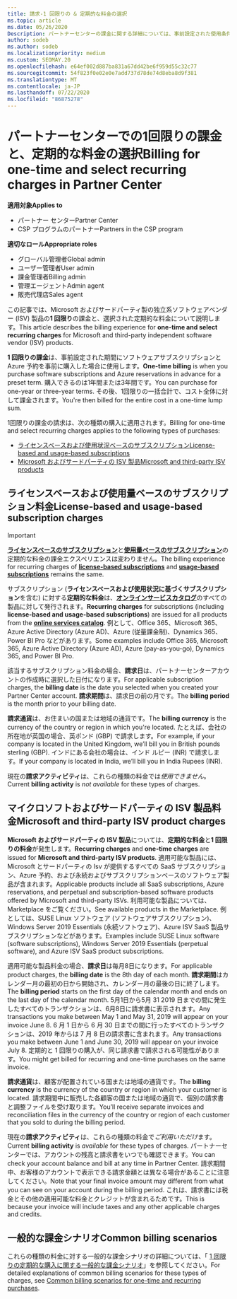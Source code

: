 ```yaml
---
title: 請求-1 回限りの & 定期的な料金の選択
ms.topic: article
ms.date: 05/26/2020
Description: パートナーセンターの課金に関する詳細については、事前設定された使用条件と、選択のための課金に対する課金について事前に説明します。
author: sodeb
ms.author: sodeb
ms.localizationpriority: medium
ms.custom: SEOMAY.20
ms.openlocfilehash: e64ef002d887ba831a67dd42be6f959d55c32c77
ms.sourcegitcommit: 54f823f0e02e0e7add737d78de74d8eba8d9f381
ms.translationtype: MT
ms.contentlocale: ja-JP
ms.lasthandoff: 07/22/2020
ms.locfileid: "86875278"
---
```

# <a name="billing-for-one-time-and-select-recurring-charges-in-partner-center"></a><span data-ttu-id="9f99c-103">パートナーセンターでの1回限りの課金と、定期的な料金の選択</span><span class="sxs-lookup"><span data-stu-id="9f99c-103">Billing for one-time and select recurring charges in Partner Center</span></span>

<span data-ttu-id="9f99c-104">**適用対象**</span><span class="sxs-lookup"><span data-stu-id="9f99c-104">**Applies to**</span></span>
- <span data-ttu-id="9f99c-105">パートナー センター</span><span class="sxs-lookup"><span data-stu-id="9f99c-105">Partner Center</span></span>
- <span data-ttu-id="9f99c-106">CSP プログラムのパートナー</span><span class="sxs-lookup"><span data-stu-id="9f99c-106">Partners in the CSP program</span></span>

<span data-ttu-id="9f99c-107">**適切なロール**</span><span class="sxs-lookup"><span data-stu-id="9f99c-107">**Appropriate roles**</span></span>
- <span data-ttu-id="9f99c-108">グローバル管理者</span><span class="sxs-lookup"><span data-stu-id="9f99c-108">Global admin</span></span>
- <span data-ttu-id="9f99c-109">ユーザー管理者</span><span class="sxs-lookup"><span data-stu-id="9f99c-109">User admin</span></span>
- <span data-ttu-id="9f99c-110">課金管理者</span><span class="sxs-lookup"><span data-stu-id="9f99c-110">Billing admin</span></span>
- <span data-ttu-id="9f99c-111">管理エージェント</span><span class="sxs-lookup"><span data-stu-id="9f99c-111">Admin agent</span></span>
- <span data-ttu-id="9f99c-112">販売代理店</span><span class="sxs-lookup"><span data-stu-id="9f99c-112">Sales agent</span></span>

<span data-ttu-id="9f99c-113">この記事では、Microsoft およびサードパーティ製の独立系ソフトウェアベンダー (ISV) 製品の**1 回限り**の課金と、選択された定期的な料金について説明します。</span><span class="sxs-lookup"><span data-stu-id="9f99c-113">This article describes the billing experience for **one-time and select recurring charges** for Microsoft and third-party independent software vendor (ISV) products.</span></span> 

<span data-ttu-id="9f99c-114">**1 回限りの課金**は、事前設定された期間にソフトウェアサブスクリプションと Azure 予約を事前に購入した場合に使用します。</span><span class="sxs-lookup"><span data-stu-id="9f99c-114">**One-time billing** is when you purchase software subscriptions and Azure reservations in advance for a preset term.</span></span> <span data-ttu-id="9f99c-115">購入できるのは1年間または3年間です。</span><span class="sxs-lookup"><span data-stu-id="9f99c-115">You can purchase for one-year or three-year terms.</span></span> <span data-ttu-id="9f99c-116">その後、1回限りの一括合計で、コスト全体に対して課金されます。</span><span class="sxs-lookup"><span data-stu-id="9f99c-116">You're then billed for the entire cost in a one-time lump sum.</span></span>

<span data-ttu-id="9f99c-117">1回限りの課金の請求は、次の種類の購入に適用されます。</span><span class="sxs-lookup"><span data-stu-id="9f99c-117">Billing for one-time and select recurring charges applies to the following types of purchases:</span></span>

- [<span data-ttu-id="9f99c-118">ライセンスベースおよび使用状況ベースのサブスクリプション</span><span class="sxs-lookup"><span data-stu-id="9f99c-118">License-based and usage-based subscriptions</span></span>](#license-based-and-usage-based-subscription-charges)
- [<span data-ttu-id="9f99c-119">Microsoft およびサードパーティの ISV 製品</span><span class="sxs-lookup"><span data-stu-id="9f99c-119">Microsoft and third-party ISV products</span></span>](#microsoft-and-third-party-isv-product-charges)

## <a name="license-based-and-usage-based-subscription-charges"></a><span data-ttu-id="9f99c-120">ライセンスベースおよび使用量ベースのサブスクリプション料金</span><span class="sxs-lookup"><span data-stu-id="9f99c-120">License-based and usage-based subscription charges</span></span>

> [!IMPORTANT]
> <span data-ttu-id="9f99c-121">[**ライセンスベースのサブスクリプション**](license-based-billing.md)と[**使用量ベースのサブスクリプション**](usage-based-billing.md)の定期的な料金の課金エクスペリエンスは変わりません。</span><span class="sxs-lookup"><span data-stu-id="9f99c-121">The billing experience for recurring charges of [**license-based subscriptions**](license-based-billing.md) and [**usage-based subscriptions**](usage-based-billing.md) remains the same.</span></span>

<span data-ttu-id="9f99c-122">サブスクリプション (**ライセンスベースおよび使用状況に基づくサブスクリプション**を含む) に対する**定期的な料金**は、[**オンラインサービスカタログ**](https://partner.microsoft.com/commerce/preferredoffers/list)のすべての製品に対して発行されます。</span><span class="sxs-lookup"><span data-stu-id="9f99c-122">**Recurring charges** for subscriptions (including **license-based and usage-based subscriptions**) are issued for all products from the [**online services catalog**](https://partner.microsoft.com/commerce/preferredoffers/list).</span></span> <span data-ttu-id="9f99c-123">例として、Office 365、Microsoft 365、Azure Active Directory (Azure AD)、Azure (従量課金制)、Dynamics 365、Power BI Pro などがあります。</span><span class="sxs-lookup"><span data-stu-id="9f99c-123">Some examples include Office 365, Microsoft 365, Azure Active Directory (Azure AD), Azure (pay-as-you-go), Dynamics 365, and Power BI Pro.</span></span>

<span data-ttu-id="9f99c-124">該当するサブスクリプション料金の場合、**請求日**は、パートナーセンターアカウントの作成時に選択した日付になります。</span><span class="sxs-lookup"><span data-stu-id="9f99c-124">For applicable subscription charges, the **billing date** is the date you selected when you created your Partner Center account.</span></span> <span data-ttu-id="9f99c-125">**請求期間**は、請求日の前の月です。</span><span class="sxs-lookup"><span data-stu-id="9f99c-125">The **billing period** is the month prior to your billing date.</span></span>

<span data-ttu-id="9f99c-126">**請求通貨**は、お住まいの国または地域の通貨です。</span><span class="sxs-lookup"><span data-stu-id="9f99c-126">The **billing currency** is the currency of the country or region in which you're located.</span></span> <span data-ttu-id="9f99c-127">たとえば、会社の所在地が英国の場合、英ポンド (GBP) で請求します。</span><span class="sxs-lookup"><span data-stu-id="9f99c-127">For example, if your company is located in the United Kingdom, we’ll bill you in British pounds sterling (GBP).</span></span> <span data-ttu-id="9f99c-128">インドにある会社の場合は、インド ルピー (INR) で請求します。</span><span class="sxs-lookup"><span data-stu-id="9f99c-128">If your company is located in India, we’ll bill you in India Rupees (INR).</span></span>

<span data-ttu-id="9f99c-129">現在の**請求アクティビティ**は、これらの種類の料金では*使用できません*。</span><span class="sxs-lookup"><span data-stu-id="9f99c-129">Current **billing activity** is *not available* for these types of charges.</span></span>

## <a name="microsoft-and-third-party-isv-product-charges"></a><span data-ttu-id="9f99c-130">マイクロソフトおよびサードパーティの ISV 製品料金</span><span class="sxs-lookup"><span data-stu-id="9f99c-130">Microsoft and third-party ISV product charges</span></span>

<span data-ttu-id="9f99c-131">**Microsoft およびサードパーティの ISV 製品**については、**定期的な料金**と**1 回限りの料金**が発生します。</span><span class="sxs-lookup"><span data-stu-id="9f99c-131">**Recurring charges** and **one-time charges** are issued for **Microsoft and third-party ISV products**.</span></span> <span data-ttu-id="9f99c-132">適用可能な製品には、Microsoft とサードパーティの Isv が提供するすべての SaaS サブスクリプション、Azure 予約、および永続およびサブスクリプションベースのソフトウェア製品が含まれます。</span><span class="sxs-lookup"><span data-stu-id="9f99c-132">Applicable products include all SaaS subscriptions, Azure reservations, and perpetual and subscription-based software products offered by Microsoft and third-party ISVs.</span></span> <span data-ttu-id="9f99c-133">利用可能な製品については、Marketplace をご覧ください。</span><span class="sxs-lookup"><span data-stu-id="9f99c-133">See available products in the Marketplace.</span></span> <span data-ttu-id="9f99c-134">例としては、SUSE Linux ソフトウェア (ソフトウェアサブスクリプション)、Windows Server 2019 Essentials (永続ソフトウェア)、Azure ISV SaaS 製品サブスクリプションなどがあります。</span><span class="sxs-lookup"><span data-stu-id="9f99c-134">Examples include SUSE Linux software (software subscriptions), Windows Server 2019 Essentials (perpetual software), and Azure ISV SaaS product subscriptions.</span></span>

<span data-ttu-id="9f99c-135">適用可能な製品料金の場合、**請求日**は毎月8日になります。</span><span class="sxs-lookup"><span data-stu-id="9f99c-135">For applicable product charges, the **billing date** is the 8th day of each month.</span></span> <span data-ttu-id="9f99c-136">**請求期間**はカレンダー月の最初の日から開始され、カレンダー月の最後の日に終了します。</span><span class="sxs-lookup"><span data-stu-id="9f99c-136">The **billing period** starts on the first day of the calendar month and ends on the last day of the calendar month.</span></span> <span data-ttu-id="9f99c-137">5月1日から5月 31 2019 日までの間に発生したすべてのトランザクションは、6月8日に請求書に表示されます。</span><span class="sxs-lookup"><span data-stu-id="9f99c-137">Any transactions you make between May 1 and May 31, 2019 will appear on your invoice June 8.</span></span> <span data-ttu-id="9f99c-138">6 月 1 日から 6 月 30 日までの間に行ったすべてのトランザクションは、2019 年からは 7 月 8 日の請求書に含まれます。</span><span class="sxs-lookup"><span data-stu-id="9f99c-138">Any transactions you make between June 1 and June 30, 2019 will appear on your invoice July 8.</span></span> <span data-ttu-id="9f99c-139">定期的と 1 回限りの購入が、同じ請求書で請求される可能性があります。</span><span class="sxs-lookup"><span data-stu-id="9f99c-139">You might get billed for recurring and one-time purchases on the same invoice.</span></span>

<span data-ttu-id="9f99c-140">**請求通貨**は、顧客が配置されている国または地域の通貨です。</span><span class="sxs-lookup"><span data-stu-id="9f99c-140">The **billing currency** is the currency of the country or region in which your customer is located.</span></span> <span data-ttu-id="9f99c-141">請求期間中に販売した各顧客の国または地域の通貨で、個別の請求書と調整ファイルを受け取ります。</span><span class="sxs-lookup"><span data-stu-id="9f99c-141">You’ll receive separate invoices and reconciliation files in the currency of the country or region of each customer that you sold to during the billing period.</span></span>

<span data-ttu-id="9f99c-142">現在の**請求アクティビティ**は、これらの種類の料金で*ご利用いただけ*ます。</span><span class="sxs-lookup"><span data-stu-id="9f99c-142">Current **billing activity** is *available* for these types of charges.</span></span> <span data-ttu-id="9f99c-143">パートナーセンターでは、アカウントの残高と請求書をいつでも確認できます。</span><span class="sxs-lookup"><span data-stu-id="9f99c-143">You can check your account balance and bill at any time in Partner Center.</span></span> <span data-ttu-id="9f99c-144">請求期間中、お客様のアカウントで表示できる請求金額とは異なる場合があることに注意してください。</span><span class="sxs-lookup"><span data-stu-id="9f99c-144">Note that your final invoice amount may different from what you can see on your account during the billing period.</span></span> <span data-ttu-id="9f99c-145">これは、請求書には税金とその他の適用可能な料金とクレジットが含まれるためです。</span><span class="sxs-lookup"><span data-stu-id="9f99c-145">This is because your invoice will include taxes and any other applicable charges and credits.</span></span>

## <a name="common-billing-scenarios"></a><span data-ttu-id="9f99c-146">一般的な課金シナリオ</span><span class="sxs-lookup"><span data-stu-id="9f99c-146">Common billing scenarios</span></span>

<span data-ttu-id="9f99c-147">これらの種類の料金に対する一般的な課金シナリオの詳細については、「 [1 回限りの定期的な購入に関する一般的な課金シナリオ](common-billing-scenarios-onetime-recurring.md)」を参照してください。</span><span class="sxs-lookup"><span data-stu-id="9f99c-147">For detailed explanations of common billing scenarios for these types of charges, see [Common billing scenarios for one-time and recurring purchases](common-billing-scenarios-onetime-recurring.md).</span></span>
